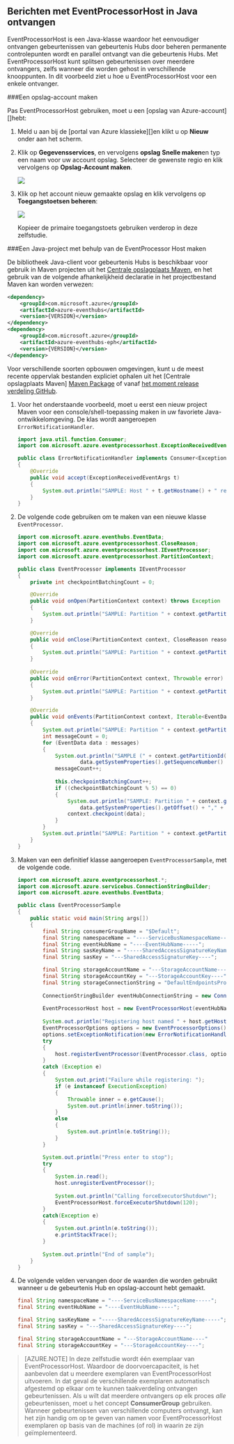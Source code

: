 ## <a name="receive-messages-with-eventprocessorhost-in-java"></a>Berichten met EventProcessorHost in Java ontvangen

EventProcessorHost is een Java-klasse waardoor het eenvoudiger ontvangen gebeurtenissen van gebeurtenis Hubs door beheren permanente controlepunten wordt en parallel ontvangt van die gebeurtenis Hubs. Met EventProcessorHost kunt splitsen gebeurtenissen over meerdere ontvangers, zelfs wanneer die worden gehost in verschillende knooppunten. In dit voorbeeld ziet u hoe u EventProcessorHost voor een enkele ontvanger.

###<a name="create-a-storage-account"></a>Een opslag-account maken

Pas EventProcessorHost gebruiken, moet u een [opslag van Azure-account][]hebt:

1. Meld u aan bij de [portal van Azure klassieke][]en klikt u op **Nieuw** onder aan het scherm.

2. Klik op **Gegevensservices**, en vervolgens **opslag** **Snelle maken**en typ een naam voor uw account opslag. Selecteer de gewenste regio en klik vervolgens op **Opslag-Account maken**.

    ![][11]

3. Klik op het account nieuw gemaakte opslag en klik vervolgens op **Toegangstoetsen beheren**:

    ![][12]

    Kopieer de primaire toegangstoets gebruiken verderop in deze zelfstudie.

###<a name="create-a-java-project-using-the-eventprocessor-host"></a>Een Java-project met behulp van de EventProcessor Host maken

De bibliotheek Java-client voor gebeurtenis Hubs is beschikbaar voor gebruik in Maven projecten uit het [Centrale opslagplaats Maven][Maven Package], en het gebruik van de volgende afhankelijkheid declaratie in het projectbestand Maven kan worden verwezen:    

``` XML
<dependency>
    <groupId>com.microsoft.azure</groupId>
    <artifactId>azure-eventhubs</artifactId>
    <version>{VERSION}</version>
</dependency>
<dependency>
    <groupId>com.microsoft.azure</groupId>
    <artifactId>azure-eventhubs-eph</artifactId>
    <version>{VERSION}</version>
</dependency>
```
 
Voor verschillende soorten opbouwen omgevingen, kunt u de meest recente oppervlak bestanden expliciet ophalen uit het [Centrale opslagplaats Maven] [ Maven Package] of vanaf [het moment release verdeling GitHub](https://github.com/Azure/azure-event-hubs/releases).  

1. Voor het onderstaande voorbeeld, moet u eerst een nieuw project Maven voor een console/shell-toepassing maken in uw favoriete Java-ontwikkelomgeving. De klas wordt aangeroepen ```ErrorNotificationHandler```.     

    ``` Java
    import java.util.function.Consumer;
    import com.microsoft.azure.eventprocessorhost.ExceptionReceivedEventArgs;

    public class ErrorNotificationHandler implements Consumer<ExceptionReceivedEventArgs>
    {
        @Override
        public void accept(ExceptionReceivedEventArgs t)
        {
            System.out.println("SAMPLE: Host " + t.getHostname() + " received general error notification during " + t.getAction() + ": " + t.getException().toString());
        }
    }
    ```

2. De volgende code gebruiken om te maken van een nieuwe klasse ```EventProcessor```.

    ```Java
    import com.microsoft.azure.eventhubs.EventData;
    import com.microsoft.azure.eventprocessorhost.CloseReason;
    import com.microsoft.azure.eventprocessorhost.IEventProcessor;
    import com.microsoft.azure.eventprocessorhost.PartitionContext;

    public class EventProcessor implements IEventProcessor
    {
        private int checkpointBatchingCount = 0;

        @Override
        public void onOpen(PartitionContext context) throws Exception
        {
            System.out.println("SAMPLE: Partition " + context.getPartitionId() + " is opening");
        }

        @Override
        public void onClose(PartitionContext context, CloseReason reason) throws Exception
        {
            System.out.println("SAMPLE: Partition " + context.getPartitionId() + " is closing for reason " + reason.toString());
        }
        
        @Override
        public void onError(PartitionContext context, Throwable error)
        {
            System.out.println("SAMPLE: Partition " + context.getPartitionId() + " onError: " + error.toString());
        }

        @Override
        public void onEvents(PartitionContext context, Iterable<EventData> messages) throws Exception
        {
            System.out.println("SAMPLE: Partition " + context.getPartitionId() + " got message batch");
            int messageCount = 0;
            for (EventData data : messages)
            {
                System.out.println("SAMPLE (" + context.getPartitionId() + "," + data.getSystemProperties().getOffset() + "," +
                        data.getSystemProperties().getSequenceNumber() + "): " + new String(data.getBody(), "UTF8"));
                messageCount++;
                
                this.checkpointBatchingCount++;
                if ((checkpointBatchingCount % 5) == 0)
                {
                    System.out.println("SAMPLE: Partition " + context.getPartitionId() + " checkpointing at " +
                        data.getSystemProperties().getOffset() + "," + data.getSystemProperties().getSequenceNumber());
                    context.checkpoint(data);
                }
            }
            System.out.println("SAMPLE: Partition " + context.getPartitionId() + " batch size was " + messageCount + " for host " + context.getOwner());
        }
    }
    ```

3. Maken van een definitief klasse aangeroepen ```EventProcessorSample```, met de volgende code.

    ```Java
    import com.microsoft.azure.eventprocessorhost.*;
    import com.microsoft.azure.servicebus.ConnectionStringBuilder;
    import com.microsoft.azure.eventhubs.EventData;

    public class EventProcessorSample
    {
        public static void main(String args[])
        {
            final String consumerGroupName = "$Default";
            final String namespaceName = "----ServiceBusNamespaceName-----";
            final String eventHubName = "----EventHubName-----";
            final String sasKeyName = "-----SharedAccessSignatureKeyName-----";
            final String sasKey = "---SharedAccessSignatureKey----";

            final String storageAccountName = "---StorageAccountName----";
            final String storageAccountKey = "---StorageAccountKey----";
            final String storageConnectionString = "DefaultEndpointsProtocol=https;AccountName=" + storageAccountName + ";AccountKey=" + storageAccountKey;
            
            ConnectionStringBuilder eventHubConnectionString = new ConnectionStringBuilder(namespaceName, eventHubName, sasKeyName, sasKey);
            
            EventProcessorHost host = new EventProcessorHost(eventHubName, consumerGroupName, eventHubConnectionString.toString(), storageConnectionString);
            
            System.out.println("Registering host named " + host.getHostName());
            EventProcessorOptions options = new EventProcessorOptions();
            options.setExceptionNotification(new ErrorNotificationHandler());
            try
            {
                host.registerEventProcessor(EventProcessor.class, options).get();
            }
            catch (Exception e)
            {
                System.out.print("Failure while registering: ");
                if (e instanceof ExecutionException)
                {
                    Throwable inner = e.getCause();
                    System.out.println(inner.toString());
                }
                else
                {
                    System.out.println(e.toString());
                }
            }

            System.out.println("Press enter to stop");
            try
            {
                System.in.read();
                host.unregisterEventProcessor();
                
                System.out.println("Calling forceExecutorShutdown");
                EventProcessorHost.forceExecutorShutdown(120);
            }
            catch(Exception e)
            {
                System.out.println(e.toString());
                e.printStackTrace();
            }
            
            System.out.println("End of sample");
        }
    }
    ```

4. De volgende velden vervangen door de waarden die worden gebruikt wanneer u de gebeurtenis Hub en opslag-account hebt gemaakt.

    ``` Java
    final String namespaceName = "----ServiceBusNamespaceName-----";
    final String eventHubName = "----EventHubName-----";

    final String sasKeyName = "-----SharedAccessSignatureKeyName-----";
    final String sasKey = "---SharedAccessSignatureKey----";

    final String storageAccountName = "---StorageAccountName----"
    final String storageAccountKey = "---StorageAccountKey----";
    ```

> [AZURE.NOTE] In deze zelfstudie wordt één exemplaar van EventProcessorHost. Waardoor de doorvoercapaciteit, is het aanbevolen dat u meerdere exemplaren van EventProcessorHost uitvoeren. In dat geval de verschillende exemplaren automatisch afgestemd op elkaar om te kunnen taakverdeling ontvangen gebeurtenissen. Als u wilt dat meerdere ontvangers op elk proces *alle* gebeurtenissen, moet u het concept **ConsumerGroup** gebruiken. Wanneer gebeurtenissen van verschillende computers ontvangt, kan het zijn handig om op te geven van namen voor EventProcessorHost exemplaren op basis van de machines (of rol) in waarin ze zijn geïmplementeerd.

<!-- Links -->
[Event Hubs overview]: ../articles/event-hubs/event-hubs-overview.md
[Azure opslag-account]: ../articles/storage/storage-create-storage-account.md
[Azure klassieke portal]: http://manage.windowsazure.com
[Maven Package]: https://search.maven.org/#search%7Cga%7C1%7Ca%3A%22azure-eventhubs-eph%22

<!-- Images -->
[11]: ./media/service-bus-event-hubs-get-started-receive-ephjava/create-eph-csharp2.png
[12]: ./media/service-bus-event-hubs-get-started-receive-ephjava/create-eph-csharp3.png

